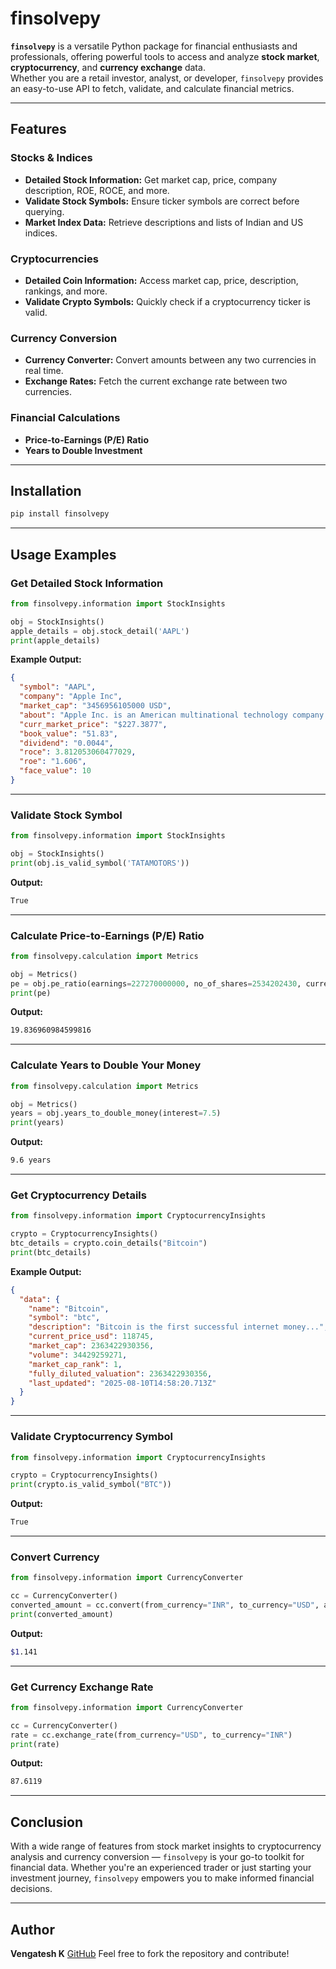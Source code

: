 # finsolvepy

**`finsolvepy`** is a versatile Python package for financial enthusiasts and professionals, offering powerful tools to access and analyze **stock market**, **cryptocurrency**, and **currency exchange** data.  
Whether you are a retail investor, analyst, or developer, `finsolvepy` provides an easy-to-use API to fetch, validate, and calculate financial metrics.

---

## Features

### **Stocks & Indices**
- **Detailed Stock Information:** Get market cap, price, company description, ROE, ROCE, and more.
- **Validate Stock Symbols:** Ensure ticker symbols are correct before querying.
- **Market Index Data:** Retrieve descriptions and lists of Indian and US indices.

### **Cryptocurrencies**
- **Detailed Coin Information:** Access market cap, price, description, rankings, and more.
- **Validate Crypto Symbols:** Quickly check if a cryptocurrency ticker is valid.

### **Currency Conversion**
- **Currency Converter:** Convert amounts between any two currencies in real time.
- **Exchange Rates:** Fetch the current exchange rate between two currencies.

### **Financial Calculations**
- **Price-to-Earnings (P/E) Ratio**
- **Years to Double Investment**

---

## Installation

```bash
pip install finsolvepy
````

---

## Usage Examples

### Get Detailed Stock Information

```python
from finsolvepy.information import StockInsights

obj = StockInsights()
apple_details = obj.stock_detail('AAPL')
print(apple_details)
```

**Example Output:**

```json
{
  "symbol": "AAPL",
  "company": "Apple Inc",
  "market_cap": "3456956105000 USD",
  "about": "Apple Inc. is an American multinational technology company...",
  "curr_market_price": "$227.3877",
  "book_value": "51.83",
  "dividend": "0.0044",
  "roce": 3.812053060477029,
  "roe": "1.606",
  "face_value": 10
}
```

---

### Validate Stock Symbol

```python
from finsolvepy.information import StockInsights

obj = StockInsights()
print(obj.is_valid_symbol('TATAMOTORS'))
```

**Output:**

```bash
True
```

---

### Calculate Price-to-Earnings (P/E) Ratio

```python
from finsolvepy.calculation import Metrics

obj = Metrics()
pe = obj.pe_ratio(earnings=227270000000, no_of_shares=2534202430, current_market_price=1779)
print(pe)
```

**Output:**

```bash
19.836960984599816
```

---

### Calculate Years to Double Your Money

```python
from finsolvepy.calculation import Metrics

obj = Metrics()
years = obj.years_to_double_money(interest=7.5)
print(years)
```

**Output:**

```bash
9.6 years
```

---

### Get Cryptocurrency Details

```python
from finsolvepy.information import CryptocurrencyInsights

crypto = CryptocurrencyInsights()
btc_details = crypto.coin_details("Bitcoin")
print(btc_details)
```

**Example Output:**

```json
{
  "data": {
    "name": "Bitcoin",
    "symbol": "btc",
    "description": "Bitcoin is the first successful internet money...",
    "current_price_usd": 118745,
    "market_cap": 2363422930356,
    "volume": 34429259271,
    "market_cap_rank": 1,
    "fully_diluted_valuation": 2363422930356,
    "last_updated": "2025-08-10T14:58:20.713Z"
  }
}
```

---

### Validate Cryptocurrency Symbol

```python
from finsolvepy.information import CryptocurrencyInsights

crypto = CryptocurrencyInsights()
print(crypto.is_valid_symbol("BTC"))
```

**Output:**

```bash
True
```

---

### Convert Currency

```python
from finsolvepy.information import CurrencyConverter

cc = CurrencyConverter()
converted_amount = cc.convert(from_currency="INR", to_currency="USD", amount=100)
print(converted_amount)
```

**Output:**

```bash
$1.141
```

---

### Get Currency Exchange Rate

```python
from finsolvepy.information import CurrencyConverter

cc = CurrencyConverter()
rate = cc.exchange_rate(from_currency="USD", to_currency="INR")
print(rate)
```

**Output:**

```bash
87.6119
```

---

## Conclusion

With a wide range of features from stock market insights to cryptocurrency analysis and currency conversion — `finsolvepy` is your go-to toolkit for financial data.
Whether you're an experienced trader or just starting your investment journey, `finsolvepy` empowers you to make informed financial decisions.

---

## Author

**Vengatesh K**
[GitHub](https://github.com/vengateshk18)
Feel free to fork the repository and contribute!
